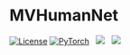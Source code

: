 # MVHumanNet

[![License](https://img.shields.io/badge/License-Apache_2.0-blue.svg)](https://opensource.org/licenses/Apache-2.0) 
<a href="https://pytorch.org/get-started/locally/"><img alt="PyTorch" src="https://img.shields.io/badge/PyTorch-ee4c2c?logo=pytorch&logoColor=white"></a>
 <a href="https://huggingface.co/mambazjp/REC-MV_preprocess/tree/main"  style='padding-left: 0.5rem;'><img src='https://img.shields.io/badge/%F0%9F%A4%97%20Hugging%20Face-Spaces-orange'></a>
 <a href="https://www.youtube.com/watch?v=agZ1qOEM1pA&t=17s" style='padding-left: 0.5rem;'><img src="message=8 Minute Video&color=red"></a><br></br>
